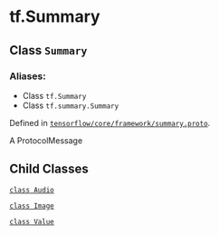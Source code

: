 <div itemscope itemtype="http://developers.google.com/ReferenceObject">
<meta itemprop="name" content="tf.Summary" />
<meta itemprop="path" content="Stable" />
<meta itemprop="property" content="Audio"/>
<meta itemprop="property" content="Image"/>
<meta itemprop="property" content="Value"/>
</div>

# tf.Summary

## Class `Summary`



### Aliases:

* Class `tf.Summary`
* Class `tf.summary.Summary`



Defined in [`tensorflow/core/framework/summary.proto`](/code/stable/tensorflow/core/framework/summary.proto).

A ProtocolMessage

## Child Classes
[`class Audio`](../tf/summary/Summary/Audio.md)

[`class Image`](../tf/summary/Summary/Image.md)

[`class Value`](../tf/summary/Summary/Value.md)

